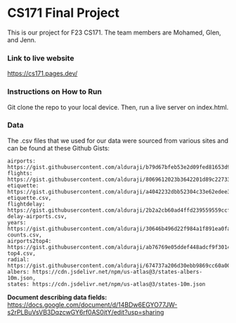 # CS171 Final Project
This is our project for F23 CS171. The team members are Mohamed, Glen, and Jenn.

### Link to live website
https://cs171.pages.dev/

### Instructions on How to Run
Git clone the repo to your local device. Then, run a live server on index.html.

### Data
The .csv files that we used for our data were sourced from various sites and can be found at these Github Gists:

	airports: https://gist.githubusercontent.com/alduraji/b79d67bfeb53e2d09fed81653d9b934f/raw/a0601004022498be242e061b0d982ea2d871147c/airports.csv,
	flights: https://gist.githubusercontent.com/alduraji/8069612023b3642201d89c22733188dc/raw/6520359bb531d63133c1d132e101a955c5ee038f/flights.csv,
	etiquette: https://gist.githubusercontent.com/alduraji/a4042232dbb52304c33e62edee311f53/raw/53f01562fe18826cb0c5f099724440f0e5814f2d/flying-etiquette.csv,
	flightdelay: https://gist.githubusercontent.com/alduraji/2b2a2cb60ad4ffd239559559ccf41d8f/raw/5e9237b961700f57ba9112177ff5e388a09d94b5/flight-delay-airports.csv,
	years: https://gist.githubusercontent.com/alduraji/30646b496d22f984a1f891ea0fa31f40/raw/533e4388bd104af68aa963f0667ce2cbc2ad5c8a/year-counts.csv,
	airports2top4: https://gist.githubusercontent.com/alduraji/ab76769e05ddef448adcf9f301415ef8/raw/74dd3f8b11d61e6bdcde8006b369675a423d148b/airports2-top4.csv,
	radial: https://gist.githubusercontent.com/alduraji/674737a206d30ebb9869cc60a00c497d/raw/729fd03557d70b4ebe6f4eccfbbb02ecdbbfa318/radial.csv
 	albers: https://cdn.jsdelivr.net/npm/us-atlas@3/states-albers-10m.json,
	states: https://cdn.jsdelivr.net/npm/us-atlas@3/states-10m.json

**Document describing data fields:** https://docs.google.com/document/d/14BDw6EGYO77JW-s2rPLBuVsVB3DqzcwGY6rf0AS0itY/edit?usp=sharing
